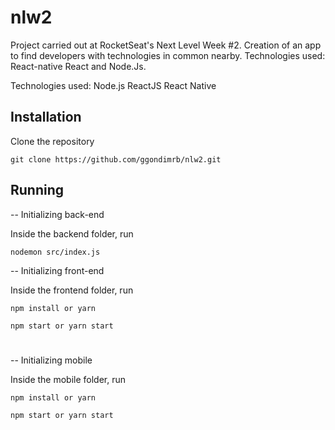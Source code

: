 # nlw2
Project carried out at RocketSeat's Next Level Week #2. Creation of an app to find developers with technologies in common nearby. Technologies used: React-native React and Node.Js.

Technologies used:
Node.js
ReactJS
React Native

## Installation 

Clone the repository

```git
git clone https://github.com/ggondimrb/nlw2.git
```

## Running

-- Initializing  back-end

Inside the backend folder, run

```
nodemon src/index.js
```

-- Initializing front-end

Inside the frontend folder, run

```
npm install or yarn

npm start or yarn start
```
#

-- Initializing mobile

Inside the mobile folder, run

```
npm install or yarn

npm start or yarn start
```

